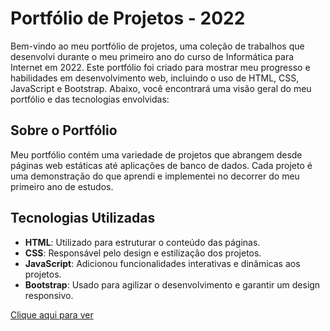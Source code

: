 # Portfólio de Projetos - 2022

Bem-vindo ao meu portfólio de projetos, uma coleção de trabalhos que desenvolvi durante o meu primeiro ano do curso de Informática para Internet em 2022. Este portfólio foi criado para mostrar meu progresso e habilidades em desenvolvimento web, incluindo o uso de HTML, CSS, JavaScript e Bootstrap. Abaixo, você encontrará uma visão geral do meu portfólio e das tecnologias envolvidas:

## Sobre o Portfólio

Meu portfólio contém uma variedade de projetos que abrangem desde páginas web estáticas até aplicações de banco de dados. Cada projeto é uma demonstração do que aprendi e implementei no decorrer do meu primeiro ano de estudos.

## Tecnologias Utilizadas

- **HTML**: Utilizado para estruturar o conteúdo das páginas.
- **CSS**: Responsável pelo design e estilização dos projetos.
- **JavaScript**: Adicionou funcionalidades interativas e dinâmicas aos projetos.
- **Bootstrap**: Usado para agilizar o desenvolvimento e garantir um design responsivo.

[Clique aqui para ver]()
